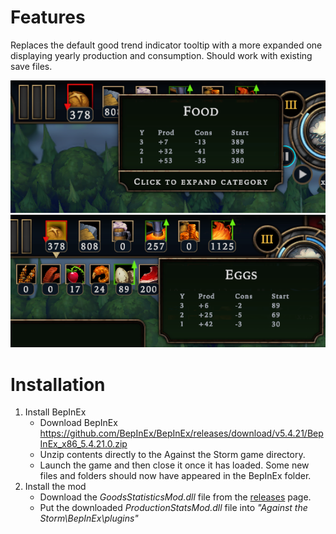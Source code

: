 # Features
Replaces the default good trend indicator tooltip with a more expanded one displaying yearly production and consumption. Should work with existing save files.

![Preview screenshot 1](/docs/images/preview_1.png) 
![Preview screenshot 2](/docs/images/preview_2.png)

# Installation

1. Install BepInEx
   - Download BepInEx https://github.com/BepInEx/BepInEx/releases/download/v5.4.21/BepInEx_x86_5.4.21.0.zip
   - Unzip contents directly to the Against the Storm game directory.
   - Launch the game and then close it once it has loaded. Some new files and folders should now have appeared in the BepInEx folder.
2. Install the mod
   - Download the *GoodsStatisticsMod.dll* file from the [releases](https://github.com/jjeessppeer/GoodsStatisticsMod/releases) page.
   - Put the downloaded *ProductionStatsMod.dll* file into *"Against the Storm\BepInEx\plugins"*
